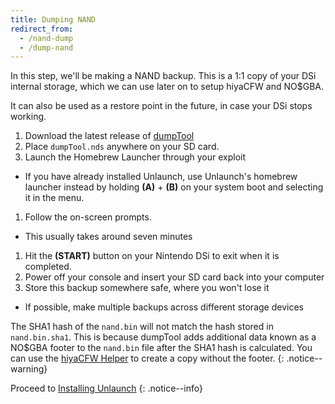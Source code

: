 ```yaml
---
title: Dumping NAND
redirect_from:
  - /nand-dump
  - /dump-nand
---
```


In this step, we'll be making a NAND backup. This is a 1:1 copy of your DSi internal storage, which we can use later on to setup hiyaCFW and NO$GBA.

It can also be used as a restore point in the future, in case your DSi stops working.

1. Download the latest release of [dumpTool](https://github.com/zoogie/dumpTool/releases)
1. Place `dumpTool.nds` anywhere on your SD card.
1. Launch the Homebrew Launcher through your exploit
  - If you have already installed Unlaunch, use Unlaunch's homebrew launcher instead by holding **(A)** + **(B)** on your system boot and selecting it in the menu.
1. Follow the on-screen prompts.
  - This usually takes around seven minutes
1. Hit the **(START)** button on your Nintendo DSi to exit when it is completed.
1. Power off your console and insert your SD card back into your computer
1. Store this backup somewhere safe, where you won't lose it
  - If possible, make multiple backups across different storage devices

The SHA1 hash of the `nand.bin` will not match the hash stored in `nand.bin.sha1`. This is because dumpTool adds additional data known as a NO$GBA footer to the `nand.bin` file after the SHA1 hash is calculated. You can use the [hiyaCFW Helper](https://github.com/mondul/HiyaCFW-Helper/releases) to create a copy without the footer.
{: .notice--warning}

Proceed to [Installing Unlaunch](installing-unlaunch)
{: .notice--info}
